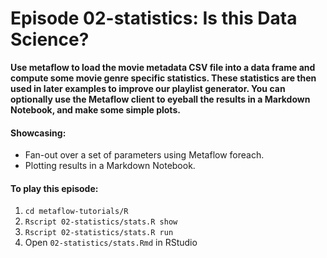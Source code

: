 # Episode 02-statistics: Is this Data Science?

**Use metaflow to load the movie metadata CSV file into a data frame and compute some movie genre specific statistics. These statistics are then used in
later examples to improve our playlist generator. You can optionally use the
Metaflow client to eyeball the results in a Markdown Notebook, and make some simple
plots.**

#### Showcasing:
- Fan-out over a set of parameters using Metaflow foreach.
- Plotting results in a Markdown Notebook.


#### To play this episode:
1. ```cd metaflow-tutorials/R```
2. ```Rscript 02-statistics/stats.R show```
3. ```Rscript 02-statistics/stats.R run```
4. Open ```02-statistics/stats.Rmd``` in RStudio
